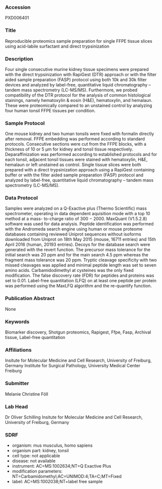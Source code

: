 ### Accession
PXD006401

### Title
Reproducible proteomics sample preparation for single FFPE tissue slices using acid-labile surfactant and direct trypsinization

### Description
Four single consecutive murine kidney tissue specimens were prepared with the direct trypsinization with RapiGest (DTR) approach or with the filter aided sample preparation (FASP) protocol using both 10k and 30k filter devices and analyzed by label-free, quantitative liquid chromatography – tandem mass spectrometry (LC-MS/MS). Furthermore, we probed compatibility of the DTR protocol for the analysis of common histological stainings, namely hematoxylin & eosin (H&E), hematoxylin, and hemalaun. These were proteomically compared to an unstained control by analyzing four human tonsil FFPE tissues per condition.

### Sample Protocol
One mouse kidney and two human tonsils were fixed with formalin directly after removal. FFPE embedding was performed according to standard protocols. Consecutive sections were cut from the FFPE blocks, with a thickness of 10 or 5 µm for kidney and tonsil tissue respectively. Deparaffinization was performed according to established protocols and for each tonsil, adjacent tonsil tissues were stained with hematoxylin, H&E, hemalaun or left unstained as control. Single tissue slices were both prepared with a direct trypsinization approach using a RapiGest containing buffer or with the filter aided sample preparation (FASP) protocol and analyzed by label-free, quantitative liquid chromatography – tandem mass spectrometry (LC-MS/MS).

### Data Protocol
Samples were analyzed on a Q-Exactive plus (Thermo Scientific) mass spectrometer, operating in data dependent aquisition mode with a top 10 method at a mass- to-charge ratio of 300 − 2000. MaxQuant (V1.5.2.8) software was used for data analysis. Peptide identification was performed with the Andromeda search engine using human or mouse proteome databases containing reviewed Uniprot sequences without isoforms downloaded from Uniprot on 18th May 2015 (mouse, 16711 entries) and 15th April 2016 (human, 20193 entries). Decoys for the database search were generated with the revert function. The precursor mass tolerance for the initial search was 20 ppm and for the main search 4.5 ppm whereas the fragment mass tolerance was 20 ppm. Tryptic cleavage specificity with two missed cleavages was applied and minimal peptide length was set to seven amino acids. Carbamidodimethyl at cysteines was the only fixed modification. The false discovery rate (FDR) for peptides and proteins was set to 0.01. Label-free quantitation (LFQ) on at least one peptide per protein was performed using the MaxLFQ algorithm and the re-quantify function.

### Publication Abstract
None

### Keywords
Biomarker discovery, Shotgun  proteomics, Rapigest, Ffpe, Fasp, Archival tissue, Label-free quantitation

### Affiliations
Insitute for Molecular Medicine and Cell Research, University of Freiburg, Germany
Institute for Surgical Pathology, University Medical Center Freiburg

### Submitter
Melanie Christine Föll

### Lab Head
Dr Oliver Schilling
Insitute for Molecular Medicine and Cell Research, University of Freiburg, Germany


### SDRF
- organism: mus musculus, homo sapiens
- organism part: kidney, tonsil
- cell type: not applicable
- disease: not available
- instrument: AC=MS:1002634;NT=Q Exactive Plus
- modification parameters: NT=Carbamidomethyl;AC=UNIMOD:4;TA=C;MT=Fixed
- label: AC=MS:1002038;NT=label free sample

